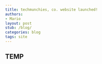 ```yaml
---
title: techmunchies, co. website launched!
authors:
- Mario
layout: post
stub: /blog/
categories: blog
tags: site
---
```

## TEMP ##
